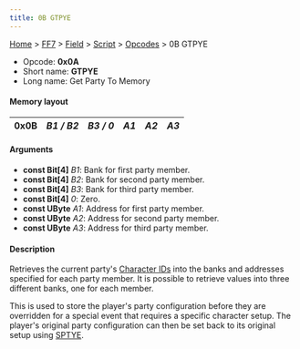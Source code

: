 ```yaml
---
title: 0B GTPYE
---
```


[Home](/ff7-flat-wiki/Main%20Page.md) > [FF7](/ff7-flat-wiki/FF7.md) > [Field](/ff7-flat-wiki/FF7/Field.md) > [Script](/ff7-flat-wiki/FF7/Field/Script.md) > [Opcodes](/ff7-flat-wiki/FF7/Field/Script/Opcodes.md) > 0B GTPYE

-   Opcode: **0x0A**
-   Short name: **GTPYE**
-   Long name: Get Party To Memory

#### Memory layout

| 0x0B | *B1 / B2* | *B3 / 0* | *A1* | *A2* | *A3* |
|------|-----------|----------|------|------|------|

#### Arguments

-   **const Bit\[4\]** *B1*: Bank for first party member.
-   **const Bit\[4\]** *B2*: Bank for second party member.
-   **const Bit\[4\]** *B3*: Bank for third party member.
-   **const Bit\[4\]** *0*: Zero.
-   **const UByte** *A1*: Address for first party member.
-   **const UByte** *A2*: Address for second party member.
-   **const UByte** *A3*: Address for third party member.

#### Description

Retrieves the current party's [Character IDs][] into the banks and
addresses specified for each party member. It is possible to retrieve
values into three different banks, one for each member.

This is used to store the player's party configuration before they are
overridden for a special event that requires a specific character setup.
The player's original party configuration can then be set back to its
original setup using [SPTYE][].

  [Character IDs]: /ff7-flat-wiki/FF7/Field/Character%20ID.md "wikilink"
  [SPTYE]: /ff7-flat-wiki/FF7/Field/Script/Opcodes/0A%20SPTYE.md "wikilink"
